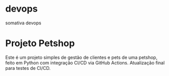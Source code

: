 # devops
somativa devops
# Projeto Petshop

Este é um projeto simples de gestão de clientes e pets de uma petshop, feito em Python com integração CI/CD via GitHub Actions.
Atualização final para testes de CI/CD.

